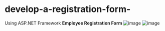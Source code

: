 # develop-a-registration-form-
Using ASP.NET Framework
<b>Employee Registration Form </b>
![image](https://user-images.githubusercontent.com/89980850/187061897-bfe24298-ffd5-43ef-b77c-af51ba7a91a2.png)
![image](https://user-images.githubusercontent.com/89980850/187061906-92815881-88f6-42dc-9938-d9fb7985370f.png)
